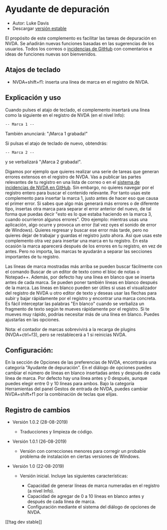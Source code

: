# Ayudante de depuración #

* Autor: Luke Davis
* Descargar [versión estable][1]

El propósito de este complemento es facilitar las tareas de depuración en
NVDA. Se añadirán nuevas funciones basadas en las sugerencias de los
usuarios. Todos los correos o [incidencias de
GitHub](https://github.com/XLTechie/debugHelper) con comentarios e ideas de
funciones nuevas son bienvenidos.

## Atajos de teclado

* NVDA+shift+f1: inserta una línea de marca en el registro de NVDA.

## Explicación y uso

Cuando pulses el atajo de teclado, el complemento insertará una línea como
la siguiente en el registro de NVDA (en el nivel Info):

``` -- Marca 1 -- ```

También anunciará: "¡Marca 1 grabada!"

Si pulsas el atajo de teclado de nuevo, obtendrás:

``` -- Marca 2 -- ```

y se verbalizará "¡Marca 2 grabada!".

Digamos por ejemplo que quieres realizar una serie de tareas que generan
errores extensos en el registro de NVDA. Vas a publicar las partes
relevantes de tu registro en una lista de correo o en el [sistema de
incidencias de NVDA en GitHub](https://github.com/nvaccess/nvda/issues). Sin
embargo, no quieres navegar por el registro entero para buscar el contenido
relevante. Por tanto usas este complemento para insertar la marca 1, justo
antes de hacer eso que causa el primer error. Si sabes que algo más generará
más errores o de diferente tipo, insertas otra marca para separar el error
anterior del nuevo, de tal forma que puedas decir "esto es lo que estaba
haciendo en la marca 3, cuando ocurrieron algunos errores". Otro ejemplo:
mientras usas una aplicación, algo ocurre y provoca un error (tal vez oyes
el sonido de error de Windows). Quieres regresar y buscar ese error más
tarde, pero no quieres dejar de trabajar y guardas el registro justo
ahora. Así que usas este complemento otra vez para insertar una marca en tu
registro. En esta ocasión la marca aparecerá después de los errores en tu
registro, en vez de antes. Pero no importa, las marcas te ayudarán a separar
las secciones importantes de tu registro.

Las líneas de marca mostradas más arriba se pueden buscar fácilmente con el
comando Buscar de un editor de texto como el bloc de notas o
Notepad++. Además, por defecto hay una línea en blanco que se inserta antes
de cada marca. Se pueden poner también líneas en blanco después de la
marca. Las líneas en blanco pueden ser útiles si usas el visualizador del
registro de NVDA u otro editor de texto y deseas usar las flechas para subir
y bajar rápidamente por el registro y encontrar una marca concreta. Es fácil
interceptar las palabras "En blanco" cuando se verbaliza un fragmento de
texto según te mueves rápidamente por el registro. Si te mueves muy rápido,
podrías necesitar más de una línea en blanco. Puedes ajustarlas en las
opciones.

Nota: el contador de marcas sobrevivirá a la recarga de plugins
(NVDA+ctrl+f3), pero se restablecerá a 1 si reinicias NVDA.

## Configuración:

En la sección de Opciones de las preferencias de NVDA, encontrarás una
categoría "Ayudante de depuración". En el diálogo de opciones puedes cambiar
el número de líneas en blanco insertadas antes y después de cada línea de
marca. Por defecto hay una línea antes y 0 después, aunque puedes elegir
entre 0 y 10 líneas para ambos. Bajo la categoría Herramientas del panel
Gestos de entrada de NVDA, puedes cambiar NVDA+shift+f1 por la combinación
de teclas que elijas.

## Registro de cambios

* Versión 1.0.2 (28-08-2019)

    - Traducciones y limpieza de código.

* Versión 1.0.1 (26-08-2019)

    - Versión con correcciones menores para corregir un probable problema de
      instalación en ciertas versiones de Windows.

* Versión 1.0 (22-08-2019)

    - Versión inicial. Incluye las siguientes características:

        + Capacidad de generar líneas de marca numeradas en el registro (a
          nivel Info).
        + Capacidad de agregar de 0 a 10 líneas en blanco antes y después de
          cada línea de marca.
        + Configuración mediante el sistema del diálogo de opciones de NVDA.

[[!tag dev stable]]

[1]: https://addons.nvda-project.org/files/get.php?file=debughelper
